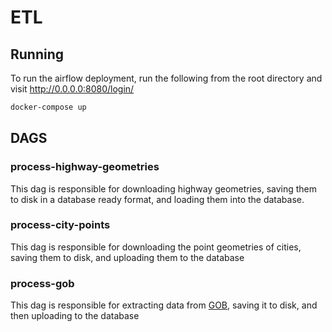# ETL

## Running

To run the airflow deployment, run the following from the root directory and visit http://0.0.0.0:8080/login/

```bash
docker-compose up
```

## DAGS

### process-highway-geometries

This dag is responsible for downloading highway geometries, saving them to disk in a database ready format, and loading them into the database.

### process-city-points

This dag is responsible for downloading the point geometries of cities, saving them to disk, and uploading them to the database

### process-gob

This dag is responsible for extracting data from [GOB](https://www.gob.mx/sesnsp/acciones-y-programas/incidencia-delictiva-del-fuero-comun-nueva-metodologia), saving it to disk, and then uploading to the database
